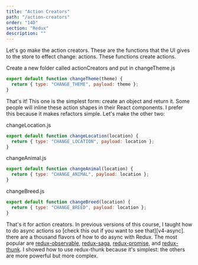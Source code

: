 ```yaml
---
title: "Action Creators"
path: "/action-creators"
order: "14D"
section: "Redux"
description: ""
---
```


Let's go make the action creators. These are the functions that the UI gives to the store to effect change: actions. These functions create actions.

Create a new folder called actionCreators and put in changeTheme.js

```javascript
export default function changeTheme(theme) {
  return { type: "CHANGE_THEME", payload: theme };
}
```

That's it! This one is the simplest form: create an object and return it. Some people will inline these action shapes in their React components. I prefer this because it makes refactors simple. Let's make the other two:

changeLocation.js

```javascript
export default function changeLocation(location) {
  return { type: "CHANGE_LOCATION", payload: location };
}
```

changeAnimal.js

```javascript
export default function changeAnimal(location) {
  return { type: "CHANGE_ANIMAL", payload: location };
}
```

changeBreed.js

```javascript
export default function changeBreed(location) {
  return { type: "CHANGE_BREED", payload: location };
}
```

That's it for action creators. In previous versions of this course, I taught how to do async actions so [check this out if you want to see that][v4-async]. there are a thousand flavors of how to do async with Redux. The most popular are [redux-observable][ro], [redux-saga][rs], [redux-promise][rp], and [redux-thunk][rt]. I showed how to use redux-thunk because it's simplest: the others are more powerful but more complex.

[fsa]: https://github.com/redux-utilities/flux-standard-action
[ro]: https://github.com/redux-observable/redux-observable
[rs]: https://redux-saga.js.org/
[rp]: https://docs.psb.codes/redux-promise-middleware/
[rt]: https://github.com/reduxjs/redux-thunk
